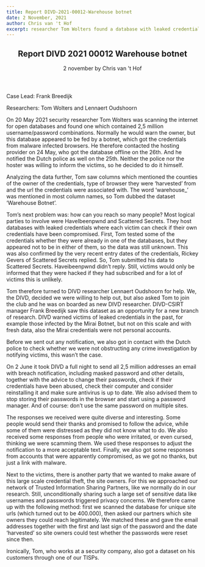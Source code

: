 ```yaml
---
title: Report DIVD-2021-00012-Warehouse botnet
date: 2 November, 2021
author: Chris van 't Hof
excerpt: researcher Tom Wolters found a database with leaked credentials and together with DIVD he informed victims 
---
```

<header>
    <h2>Report DIVD 2021 00012 Warehouse botnet</h2>
    <span>2 november by Chris van 't Hof</span>
</header>
Case Lead: Frank Breedijk

Researchers: Tom Wolters and Lennaert Oudshoorn


On 20 May 2021 security researcher Tom Wolters was scanning the internet for open databases and found one which contained 2,5 million username/password combinations. Normally he would warn the owner, but this database appeared to be fed by a botnet, which got the credentials from malware infected browsers. He therefore contacted the hosting provider on 24 May, who got the database offline on the 26th. And he notified the Dutch police as well on the 25th. Neither the police nor the hoster was willing to inform the victims, so he decided to do it himself.

Analyzing the data further, Tom saw columns which mentioned the counties of the owner of the credentials, type of browser they were ‘harvested’ from and the url the credentials were associated with. The word  ‘warehouse_’ was mentioned in most column names, so Tom dubbed the dataset ‘Warehouse Botnet’.

Tom’s next problem was: how can you reach so many people? Most logical parties to involve were HaveIbeenpwnd and Scattered Secrets. They host databases with leaked credentials where each victim can check if their  own credentials have been compromised. First, Tom tested some of the credentials whether they were already in one of the databases, but they appeared not to be in either of them, so the data was still unknown. This was also confirmed by the very recent entry dates of the credentials, Rickey Gevers of Scattered Secrets replied. So, Tom submitted his data to Scattered Secrets. Haveibeenpwnd didn’t reply. Still, victims would only be informed that they were hacked if they had subscribed and for a lot of victims this is unlikely.  

Tom therefore turned to DIVD researcher Lennaert Oudshoorn for help. We, the DIVD, decided we were willing to help out, but also asked Tom to join the club and he was on boarded as new DIVD researcher. DIVD-CSIRT manager Frank Breedijk saw this dataset as an opportunity for a new branch of research. DIVD warned victims of leaked credentials in the past, for example those infected by the Mirai Botnet, but not on this scale and with fresh data, also the Mirai credentials were not personal accounts.

Before we sent out any notification, we also got in contact with the Dutch police to check whether we were not obstructing any crime investigation by notifying victims, this wasn’t the case.

On 2 June it took DIVD a full night to send all 2,5 million addresses an email with breach notification, including masked password and other details, together with the advice to change their passwords, check if their credentials have been abused, check their computer and consider reinstalling it and make sure antivirus is up to date. We also advised them to stop storing their passwords in the browser and start using a password manager. And of course: don’t use the same password on multiple sites.

The responses we received were quite diverse and interesting. Some people would send their thanks and promised to follow the advice, while some of them were distressed as they did not know what to do. We also received some responses from people who were irritated, or even cursed, thinking we were scamming them. We used these responses to adjust the notification to a more acceptable text. Finally, we also got some responses from accounts that were apparently compromised, as we got no thanks, but just a link with malware.

Next to the victims, there is another party that we wanted to make aware of this large scale credential theft, the site owners. For this we approached our network of Trusted Information Sharing Partners, like we normally do in our research. Still, unconditionally  sharing such a large set of sensitive data like usernames and passwords triggered privacy concerns. We therefore came up with the following method: first we scanned the database for unique site urls (which turned out to be 400.000), then asked our partners which site owners they could reach legitimately.  We matched these and gave the email addresses together with the first and last sign of the password and the date ‘harvested’ so site owners could test whether the passwords were reset since then.

Ironically, Tom, who works at a security company, also got a dataset on his customers through one of our TISPs.
